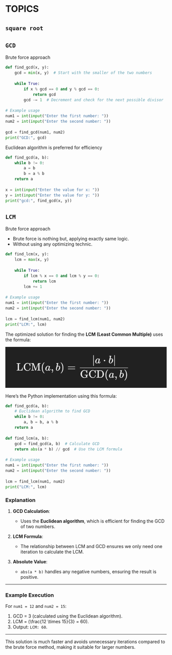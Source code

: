 # TOPICS

## `square root`

## `GCD`

Brute force approach

```python
def find_gcd(x, y):
    gcd = min(x, y)  # Start with the smaller of the two numbers
    
    while True:
        if x % gcd == 0 and y % gcd == 0:
            return gcd
        gcd -= 1  # Decrement and check for the next possible divisor

# Example usage
num1 = int(input("Enter the first number: "))
num2 = int(input("Enter the second number: "))

gcd = find_gcd(num1, num2)
print("GCD:", gcd)

```

Euclidean algorithm is preferred for efficiency

```python
def find_gcd(a, b):
    while b != 0:
        a = b
        b = a % b
    return a

x = int(input("Enter the value for x: "))
y = int(input("Enter the value for y: "))
print("gcd:", find_gcd(x, y))

```

## `LCM`

Brute force approach

- Brute force is nothing but, applying exactly same logic.
- Without using any optimizing technic.

```python
def find_lcm(x, y):
    lcm = max(x, y)
    
    while True:
        if lcm % x == 0 and lcm % y == 0:
            return lcm
        lcm += 1

# Example usage
num1 = int(input("Enter the first number: "))
num2 = int(input("Enter the second number: "))

lcm = find_lcm(num1, num2)
print("LCM:", lcm)
```

The optimized solution for finding the **LCM (Least Common Multiple)** uses the formula:

![formula for lcm](image-1.png)

Here’s the Python implementation using this formula:

```python
def find_gcd(a, b):
    # Euclidean algorithm to find GCD
    while b != 0:
        a, b = b, a % b
    return a

def find_lcm(a, b):
    gcd = find_gcd(a, b)  # Calculate GCD
    return abs(a * b) // gcd  # Use the LCM formula

# Example usage
num1 = int(input("Enter the first number: "))
num2 = int(input("Enter the second number: "))

lcm = find_lcm(num1, num2)
print("LCM:", lcm)
```

### Explanation

1. **GCD Calculation**:
   - Uses the **Euclidean algorithm**, which is efficient for finding the GCD of two numbers.

2. **LCM Formula**:
   - The relationship between LCM and GCD ensures we only need one iteration to calculate the LCM.

3. **Absolute Value**:
   - `abs(a * b)` handles any negative numbers, ensuring the result is positive.

---

### Example Execution

For `num1 = 12` and `num2 = 15`:

1. GCD = 3 (calculated using the Euclidean algorithm).
2. LCM = \(\frac{12 \times 15}{3} = 60\).
3. Output: `LCM: 60`.

---

This solution is much faster and avoids unnecessary iterations compared to the brute force method, making it suitable for larger numbers.
